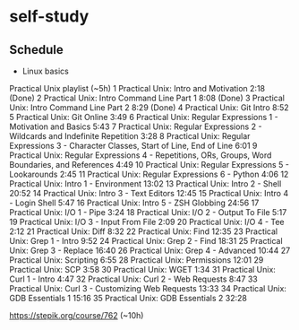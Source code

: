 # self-study

## Schedule

* Linux basics

Practical Unix playlist (~5h)
1 Practical Unix: Intro and Motivation 2:18 (Done)
2 Practical Unix: Intro Command Line Part 1 8:08 (Done)
3 Practical Unix: Intro Command Line Part 2 8:29 (Done)
4 Practical Unix: Git Intro 8:52
5 Practical Unix: Git Online 3:49
6 Practical Unix: Regular Expressions 1 - Motivation and Basics 5:43
7 Practical Unix: Regular Expressions 2 - Wildcards and Indefinite Repetition 3:28
8 Practical Unix: Regular Expressions 3 - Character Classes, Start of Line, End of Line 6:01
9 Practical Unix: Regular Expressions 4 - Repetitions, ORs, Groups, Word Boundaries, and References 4:49
10 Practical Unix: Regular Expressions 5 - Lookarounds 2:45
11 Practical Unix: Regular Expressions 6 - Python 4:06
12 Practical Unix: Intro 1 - Environment 13:02
13 Practical Unix: Intro 2 - Shell 20:52
14 Practical Unix: Intro 3 - Text Editors 12:45
15 Practical Unix: Intro 4 - Login Shell 5:47
16 Practical Unix: Intro 5 - ZSH Globbing 24:56
17 Practical Unix: I/O 1 - Pipe 3:24
18 Practical Unix: I/O 2 - Output To File 5:17
19 Practical Unix: I/O 3 - Input From File 2:09
20 Practical Unix: I/O 4 - Tee 2:12
21 Practical Unix: Diff 8:32
22 Practical Unix: Find 12:35
23 Practical Unix: Grep 1 - Intro 9:52
24 Practical Unix: Grep 2 - Find 18:31
25 Practical Unix: Grep 3 - Replace 16:40
26 Practical Unix: Grep 4 - Advanced 10:44
27 Practical Unix: Scripting 6:55
28 Practical Unix: Permissions 12:01
29 Practical Unix: SCP 3:58
30 Practical Unix: WGET 1:34
31 Practical Unix: Curl 1 - Intro 4:47
32 Practical Unix: Curl 2 - Web Requests 8:47
33 Practical Unix: Curl 3 - Customizing Web Requests 13:33
34 Practical Unix: GDB Essentials 1 15:16
35 Practical Unix: GDB Essentials 2 32:28


https://stepik.org/course/762 (~10h)
